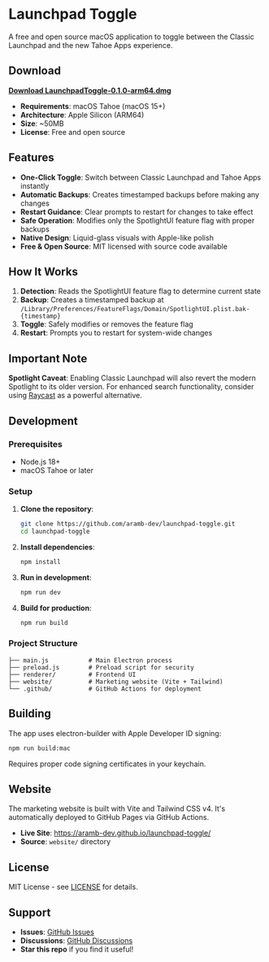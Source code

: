 # Launchpad Toggle

A free and open source macOS application to toggle between the Classic Launchpad and the new Tahoe Apps experience.

## Download

**[Download LaunchpadToggle-0.1.0-arm64.dmg](https://github.com/aramb-dev/launchpad-toggle/releases/download/v0.1/LaunchpadToggle-0.1.0-arm64.dmg)**

- **Requirements**: macOS Tahoe (macOS 15+)
- **Architecture**: Apple Silicon (ARM64)
- **Size**: ~50MB
- **License**: Free and open source

## Features

- **One-Click Toggle**: Switch between Classic Launchpad and Tahoe Apps instantly
- **Automatic Backups**: Creates timestamped backups before making any changes
- **Restart Guidance**: Clear prompts to restart for changes to take effect
- **Safe Operation**: Modifies only the SpotlightUI feature flag with proper backups
- **Native Design**: Liquid-glass visuals with Apple-like polish
- **Free & Open Source**: MIT licensed with source code available

## How It Works

1. **Detection**: Reads the SpotlightUI feature flag to determine current state
2. **Backup**: Creates a timestamped backup at `/Library/Preferences/FeatureFlags/Domain/SpotlightUI.plist.bak-{timestamp}`
3. **Toggle**: Safely modifies or removes the feature flag
4. **Restart**: Prompts you to restart for system-wide changes

## Important Note

**Spotlight Caveat**: Enabling Classic Launchpad will also revert the modern Spotlight to its older version. For enhanced search functionality, consider using [Raycast](https://raycast.com/?via=abdur-rahman) as a powerful alternative.

## Development

### Prerequisites

- Node.js 18+
- macOS Tahoe or later

### Setup

1. **Clone the repository**:

   ```bash
   git clone https://github.com/aramb-dev/launchpad-toggle.git
   cd launchpad-toggle
   ```

2. **Install dependencies**:

   ```bash
   npm install
   ```

3. **Run in development**:

   ```bash
   npm run dev
   ```

4. **Build for production**:
   ```bash
   npm run build
   ```

### Project Structure

```
├── main.js           # Main Electron process
├── preload.js        # Preload script for security
├── renderer/         # Frontend UI
├── website/          # Marketing website (Vite + Tailwind)
└── .github/          # GitHub Actions for deployment
```

## Building

The app uses electron-builder with Apple Developer ID signing:

```bash
npm run build:mac
```

Requires proper code signing certificates in your keychain.

## Website

The marketing website is built with Vite and Tailwind CSS v4. It's automatically deployed to GitHub Pages via GitHub Actions.

- **Live Site**: https://aramb-dev.github.io/launchpad-toggle/
- **Source**: `website/` directory

## License

MIT License - see [LICENSE](LICENSE) for details.

## Support

- **Issues**: [GitHub Issues](https://github.com/aramb-dev/launchpad-toggle/issues)
- **Discussions**: [GitHub Discussions](https://github.com/aramb-dev/launchpad-toggle/discussions)
- **Star this repo** if you find it useful!
